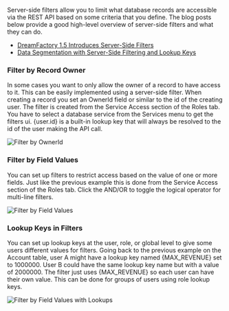 Server-side filters allow you to limit what database records are accessible via the REST API based on some criteria that you define. The blog posts below provide a good high-level overview of server-side filters and what they can do.

* [DreamFactory 1.5 Introduces Server-Side Filters](http://blog.dreamfactory.com/dreamfactory-introduces-server-side-filters)
* [Data Segmentation with Server-Side Filtering and Lookup Keys](http://blog.dreamfactory.com/data-segmentation-with-server-side-filtering-and-lookup-keys)

### Filter by Record Owner

In some cases you want to only allow the owner of a record to have access to it. This can be easily implemented using a server-side filter. When creating a record you set an OwnerId field or similar to the id of the creating user. The filter is created from the Service Access section of the Roles tab. You have to select a database service from the Services menu to get the filters ui. {user.id} is a built-in lookup key that will always be resolved to the id of the user making the API call.

![Filter by OwnerId](http://www.dreamfactory.net/dsp/images/1.png)

### Filter by Field Values

You can set up filters to restrict access based on the value of one or more fields. Just like the previous example this is done from the Service Access section of the Roles tab. Click the AND/OR to toggle the logical operator for multi-line filters.

![Filter by Field Values](http://www.dreamfactory.net/dsp/images/2.png)

### Lookup Keys in Filters

You can set up lookup keys at the user, role, or global level to give some users different values for filters. Going back to the previous example on the Account table, user A might have a lookup key named {MAX_REVENUE} set to 1000000. User B could have the same lookup key name but with a value of 2000000. The filter just uses {MAX_REVENUE} so each user can have their own value. This can be done for groups of users using role lookup keys.

![Filter by Field Values with Lookups](http://www.dreamfactory.net/dsp/images/3.png)





